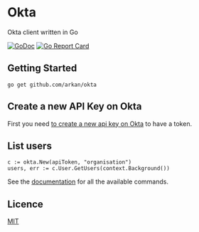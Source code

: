 # Okta

Okta client written in Go

[![GoDoc](https://godoc.org/github.com/arkan/okta?status.svg)](https://godoc.org/github.com/arkan/okta)
[![Go Report Card](https://goreportcard.com/badge/github.com/arkan/okta)](https://goreportcard.com/report/github.com/arkan/okta)


## Getting Started
```
go get github.com/arkan/okta
```

## Create a new API Key on Okta

First you need [to create a new api key on Okta](https://heetch-admin.okta.com/admin/access/api/tokens) to have a token.

## List users
```
c := okta.New(apiToken, "organisation")
users, err := c.User.GetUsers(context.Background())
```

See the [documentation](https://godoc.org/github.com/arkan/okta) for all the available commands.

## Licence
[MIT](./LICENSE)

